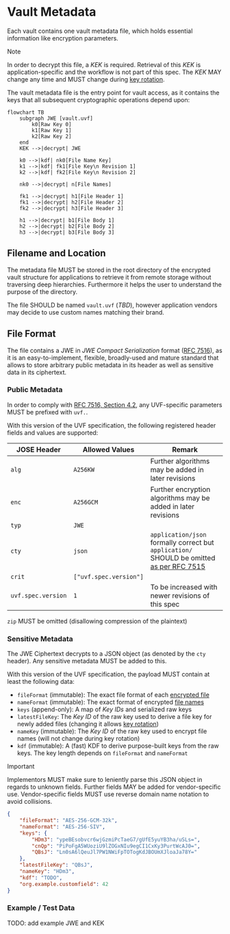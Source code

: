 # Vault Metadata

Each vault contains one vault metadata file, which holds essential information like encryption parameters.

> [!NOTE]
> In order to decrypt this file, a _KEK_ is required. Retrieval of this _KEK_ is application-specific and the workflow is not part of this spec. The _KEK_ MAY change any time and MUST change during [key rotation](key-rotation.md).

The vault metadata file is the entry point for vault access, as it contains the keys that all subsequent cryptographic operations depend upon:

```mermaid
flowchart TB
    subgraph JWE [vault.uvf]
        k0[Raw Key 0]
        k1[Raw Key 1]
        k2[Raw Key 2]
    end
    KEK -->|decrypt| JWE

    k0 -->|kdf| nk0[File Name Key]
    k1 -->|kdf| fk1[File Key\n Revision 1]
    k2 -->|kdf| fk2[File Key\n Revision 2]

    nk0 -->|decrypt| n[File Names]

    fk1 -->|decrypt| h1[File Header 1]
    fk1 -->|decrypt| h2[File Header 2]
    fk2 -->|decrypt| h3[File Header 3]

    h1 -->|decrypt| b1[File Body 1]
    h2 -->|decrypt| b2[File Body 2]
    h3 -->|decrypt| b3[File Body 3]
```

## Filename and Location

The metadata file MUST be stored in the root directory of the encrypted vault structure for applications to retrieve it from remote storage without traversing deep hierarchies. Furthermore it helps the user to understand the purpose of the directory.

The file SHOULD be named `vault.uvf` (_TBD_), however application vendors may decide to use custom names matching their brand.

## File Format

The file contains a JWE in _JWE Compact Serialization_ format ([RFC 7516](https://datatracker.ietf.org/doc/html/rfc7516)), as it is an easy-to-implement, flexible, broadly-used and mature standard that allows to store arbitrary public metadata in its header as well as sensitive data in its ciphertext.

### Public Metadata

In order to comply with [RFC 7516, Section 4.2](https://datatracker.ietf.org/doc/html/rfc7516#section-4.2), any UVF-specific parameters MUST be prefixed with `uvf.`.

With this version of the UVF specification, the following registered header fields and values are supported:

| JOSE Header | Allowed Values | Remark |
|---|---|---|
| `alg` | `A256KW` | Further algorithms may be added in later revisions |
| `enc` | `A256GCM` | Further encryption algorithms may be added in later revisions |
| `typ` | `JWE` | |
| `cty` | `json` | `application/json` formally correct but `application/` SHOULD be omitted [as per RFC 7515](https://datatracker.ietf.org/doc/html/rfc7515.html#section-4.1.10) |
| `crit` | `["uvf.spec.version"]` | |
| `uvf.spec.version` | `1` | To be increased with newer revisions of this spec |

`zip` MUST be omitted (disallowing compression of the plaintext)

### Sensitive Metadata

The JWE Ciphertext decrypts to a JSON object (as denoted by the `cty` header). Any sensitive metadata MUST be added to this.

With this version of the UVF specification, the payload MUST contain at least the following data:

* `fileFormat` (immutable): The exact file format of each [encrypted file](../file%20content%20encryption/README.md)
* `nameFormat` (immutable): The exact format of encrypted [file names](../file%20name%20encryption/README.md)
* `keys` (append-only): A map of _Key IDs_ and serialized raw keys
* `latestFileKey`: The _Key ID_ of the raw key used to derive a file key for newly added files (changing it allows [key rotation](key-rotation.md))
* `nameKey` (immutable): The _Key ID_ of the raw key used to encrypt file names (will not change during key rotation)
* `kdf` (immutable): A (fast) KDF to derive purpose-built keys from the raw keys. The key length depends on `fileFormat` and `nameFormat`

> [!IMPORTANT]
> Implementors MUST make sure to leniently parse this JSON object in regards to unknown fields. Further fields MAY be added for vendor-specific use.
> Vendor-specific fields MUST use reverse domain name notation to avoid collisions.

```json
{
    "fileFormat": "AES-256-GCM-32k",
    "nameFormat": "AES-256-SIV",
    "keys": {
        "HDm3": "ypeBEsobvcr6wjGzmiPcTaeG7/gUfE5yuYB3ha/uSLs=",
        "cnQp": "PiPoFgA5WUoziU9lZOGxNIu9egCI1CxKy3PurtWcAJ0=",
        "QBsJ": "Ln0sA6lQeuJl7PW1NWiFpTOTogKdJBOUmXJloaJa78Y="
    },
    "latestFileKey": "QBsJ",
    "nameKey": "HDm3",
    "kdf": "TODO",
    "org.example.customfield": 42
}
```

### Example / Test Data

TODO: add example JWE and KEK